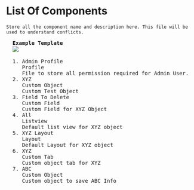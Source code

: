 # List Of Components
```
Store all the component name and description here. This file will be used to understand conflicts.
```

<pre>
  <b>Example Template</b>
  <img src="https://github.com/DhanarajaN/LWC_Examples/assets/78594315/73e559c5-2011-4463-b55f-7bb6bbf6ea11"/>
</pre>

<pre>
  1. Admin Profile
     Profile
     File to store all permission required for Admin User.
  2. XYZ
     Custom Object
     Custom Test Object
  3. Field To Delete
     Custom Field
     Custom Field for XYZ Object
  4. All
     Listview
     Default list view for XYZ object
  5. XYZ Layout
     Layout
     Default Layout for XYZ object
  6. XYZ
     Custom Tab
     Custom object tab for XYZ
  7. ABC
     Custom Object
     Custom object to save ABC Info
</pre>